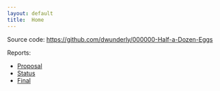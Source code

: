 ```yaml
---
layout: default
title:  Home
---
```


Source code: https://github.com/dwunderly/000000-Half-a-Dozen-Eggs

Reports:

- [Proposal](proposal.html)
- [Status](status.html)
- [Final](final.html)

